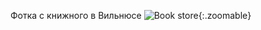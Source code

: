 ---
---
Фотка с книжного в Вильнюсе
![Book store]({{site.url}}/assets/images/book_store.jpg){:.zoomable}